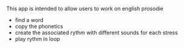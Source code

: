 This app is intended to allow users to work on english prosodie

- find a word
- copy the phonetics
- create the associated rythm with different sounds for each stress
- play rythm in loop


